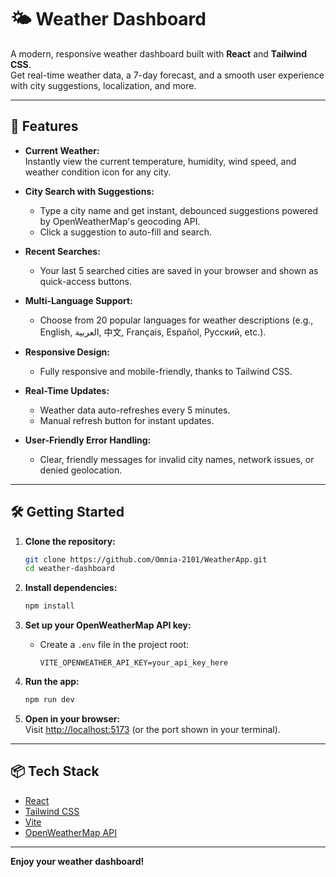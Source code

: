 # 🌤 Weather Dashboard

A modern, responsive weather dashboard built with **React** and **Tailwind CSS**.  
Get real-time weather data, a 7-day forecast, and a smooth user experience with city suggestions, localization, and more.

---

## 🚀 Features

- **Current Weather:**  
  Instantly view the current temperature, humidity, wind speed, and weather condition icon for any city.

- **City Search with Suggestions:**  
  - Type a city name and get instant, debounced suggestions powered by OpenWeatherMap's geocoding API.
  - Click a suggestion to auto-fill and search.

- **Recent Searches:**  
  - Your last 5 searched cities are saved in your browser and shown as quick-access buttons.

- **Multi-Language Support:**  
  - Choose from 20 popular languages for weather descriptions (e.g., English, العربية, 中文, Français, Español, Русский, etc.).

- **Responsive Design:**  
  - Fully responsive and mobile-friendly, thanks to Tailwind CSS.

- **Real-Time Updates:**  
  - Weather data auto-refreshes every 5 minutes.
  - Manual refresh button for instant updates.

- **User-Friendly Error Handling:**  
  - Clear, friendly messages for invalid city names, network issues, or denied geolocation.

---

## 🛠️ Getting Started

1. **Clone the repository:**
   ```bash
   git clone https://github.com/Omnia-2101/WeatherApp.git
   cd weather-dashboard
   ```

2. **Install dependencies:**
   ```bash
   npm install
   ```

3. **Set up your OpenWeatherMap API key:**
   - Create a `.env` file in the project root:
     ```
     VITE_OPENWEATHER_API_KEY=your_api_key_here
     ```

4. **Run the app:**
   ```bash
   npm run dev
   ```

5. **Open in your browser:**  
   Visit [http://localhost:5173](http://localhost:5173) (or the port shown in your terminal).

---

## 📦 Tech Stack

- [React](https://react.dev/)
- [Tailwind CSS](https://tailwindcss.com/)
- [Vite](https://vitejs.dev/)
- [OpenWeatherMap API](https://openweathermap.org/api)

---

**Enjoy your weather dashboard!**
